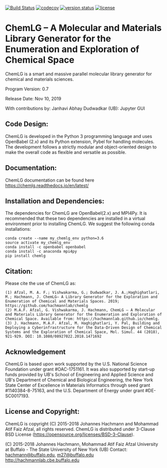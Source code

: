 [![Build Status](https://travis-ci.org/hachmannlab/chemlg.svg?branch=master)](https://travis-ci.org/hachmannlab/chemlg)
[![codecov](https://codecov.io/gh/hachmannlab/chemlg/branch/master/graph/badge.svg)](https://codecov.io/gh/hachmannlab/chemlg)
[![version status](http://img.shields.io/pypi/v/chemlg.svg?style=flat)](https://pypi.python.org/pypi/chemlg)
[![license](http://img.shields.io/badge/license-BSD-blue.svg?style=flat)](https://github.com/hachmannlab/chemlg/blob/master/LICENSE)
# ChemLG – A Molecular and Materials Library Generator for the Enumeration and Exploration of Chemical Space
ChemLG is a smart and massive parallel molecular library generator for chemical and materials sciences.

Program Version: 0.7

Release Date: Nov 10, 2019

With contributions by:
Janhavi Abhay Dudwadkar (UB): Jupyter GUI

## Code Design:
ChemLG is developed in the Python 3 programming language and uses OpenBabel (2.x) and its Python extension, Pybel for handling molecules. The development follows a strictly modular and object-oriented design to make the overall code as flexible and versatile as possible.

## Documentation:
ChemLG documentation can be found here https://chemlg.readthedocs.io/en/latest/

## Installation and Dependencies:
The dependencies for ChemLG are OpenBabel(2.x) and MPI4Py. It is recommended that these two dependencies are installed in a virtual environment prior to installing ChemLG. We suggest the following conda installations:


    conda create --name my_chemlg_env python=3.6
    source activate my_chemlg_env
    conda install -c openbabel openbabel
    conda install -c anaconda mpi4py
    pip install chemlg



## Citation:
Please cite the use of ChemLG as:


    (1) Afzal, M. A. F.; Vishwakarma, G.; Dudwadkar, J. A.;Haghighatlari, M.; Hachmann, J. ChemLG– A Library Generator for the Exploration and Enumeration of Chemical and Materials Spaces. 2019; https://github.com/hachmannlab/chemlg
    (2) M.A.F. Afzal, G. Vishwakarma, J. Hachmann, ChemLG – A Molecular and Materials Library Generator for the Enumeration and Exploration of Chemical Space. Available from: https://hachmannlab.github.io/chemlg. 
    (3) J. Hachmann, M.A.F. Afzal, M. Haghighatlari, Y. Pal, Building and Deploying a Cyberinfrastructure for the Data-Driven Design of Chemical Systems and the Exploration of Chemical Space, Mol. Simul. 44 (2018), 921-929. DOI: 10.1080/08927022.2018.1471692

## Acknowledgement
ChemLG is based upon work supported by the U.S. National Science Foundation under grant #OAC-1751161. It was also supported by start-up funds provided by UB's School of Engineering and Applied Science and UB's Department of Chemical and Biological Engineering, the New York State Center of Excellence in Materials Informatics through seed grant #1140384-8-75163, and the U.S. Department of Energy under grant #DE-SC0017193.

## License and Copyright:
ChemLG is copyright (C) 2015-2018 Johannes Hachmann and Mohammad Atif Faiz Afzal, all rights reserved. 
ChemLG is distributed under 3-Clause BSD License (https://opensource.org/licenses/BSD-3-Clause).

(C) 2015-2018 Johannes Hachmann, Mohammad Atif Faiz Afzal
University at Buffalo - The State University of New York (UB)
Contact: hachmann@buffalo.edu, m27@buffalo.edu
http://hachmannlab.cbe.buffalo.edu
